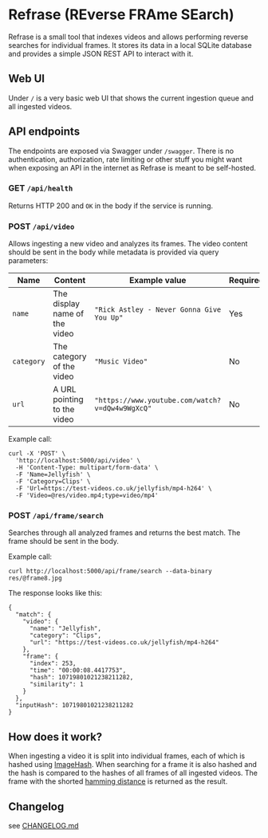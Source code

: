 # Refrase (**RE**verse **FRA**me **SE**arch)

Refrase is a small tool that indexes videos and allows performing reverse searches for individual frames.
It stores its data in a local SQLite database and provides a simple JSON REST API to interact with it.

## Web UI

Under `/` is a very basic web UI that shows the current ingestion queue and all ingested videos.

## API endpoints

The endpoints are exposed via Swagger under `/swagger`.
There is no authentication, authorization, rate limiting or other stuff you might want
when exposing an API in the internet as Refrase is meant to be self-hosted.

### GET `/api/health`

Returns HTTP 200 and `OK` in the body if the service is running.

### POST `/api/video`

Allows ingesting a new video and analyzes its frames.
The video content should be sent in the body while metadata is provided via query parameters:

| Name       | Content                       | Example value                                   | Required | Default     |
|------------|-------------------------------|-------------------------------------------------|----------|-------------|
| `name`     | The display name of the video | `"Rick Astley - Never Gonna Give You Up"`       | Yes      | n/a         |
| `category` | The category of the video     | `"Music Video"`                                 | No       | `"Unknown"` |
| `url`      | A URL pointing to the video   | `"https://www.youtube.com/watch?v=dQw4w9WgXcQ"` | No       | `null`      |

Example call:

```
curl -X 'POST' \
  'http://localhost:5000/api/video' \
  -H 'Content-Type: multipart/form-data' \
  -F 'Name=Jellyfish' \
  -F 'Category=Clips' \
  -F 'Url=https://test-videos.co.uk/jellyfish/mp4-h264' \
  -F 'Video=@res/video.mp4;type=video/mp4'
```

### POST `/api/frame/search`

Searches through all analyzed frames and returns the best match.
The frame should be sent in the body.

Example call:

```
curl http://localhost:5000/api/frame/search --data-binary res/@frame8.jpg
```

The response looks like this:
```
{
  "match": {
    "video": {
      "name": "Jellyfish",
      "category": "Clips",
      "url": "https://test-videos.co.uk/jellyfish/mp4-h264"
    },
    "frame": {
      "index": 253,
      "time": "00:00:08.4417753",
      "hash": 10719801021238211282,
      "similarity": 1
    }
  },
  "inputHash": 10719801021238211282
}
```

## How does it work?

When ingesting a video it is split into individual frames, each of which is hashed using [ImageHash](https://github.com/coenm/ImageHash).
When searching for a frame it is also hashed and the hash is compared to the hashes of all frames of all ingested videos.
The frame with the shorted [hamming distance](https://en.wikipedia.org/wiki/Hamming_distance) is returned as the result.

## Changelog

see [CHANGELOG.md](https://github.com/koryphaee/Refrase/blob/main/CHANGELOG.md)
